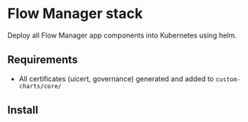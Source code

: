 # Flow Manager stack

Deploy all Flow Manager app components into Kubernetes using helm.

## Requirements

* All certificates (uicert, governance) generated and added to `custom-charts/core/`

## Install
